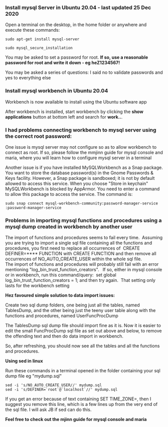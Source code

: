 ### Install mysql Server in Ubuntu 20.04 - last updated 25 Dec 2020

Open a terminal on the desktop, in the home folder or anywhere and execute these commands:
 
	sudo apt-get install mysql-server 
	
	sudo mysql_secure_installation

You may be asked to set a password for root.  **If so, use a reasonable password for root and write it down - eg heZ1234567!** 

You may be asked a series of questions: I said no to validate passwords and yes to everything else

### Install mysql workbench in Ubuntu 20.04

Workbench is now available to install using the Ubuntu software app

After workbench is installed, start workbench by clicking the **show applications** button at bottom left and search for **work..**.

### I had problems connecting workbench to mysql server using the correct root password:

One issue is mysql server may not configure so as to allow workbench to connect as root.  If so, please follow the mmjinn guide for mysql console and maria, where you will learn how to configure mysql server in a terminal

Another issue is if you have installed MySQLWorkbench as a Snap package. You want to store the database password(s) in the Gnome Passwords & Keys facility. However, a Snap package is sandboxed; it is not by default allowed to access this service. When you choose "Store in keychain" MySQLWorkbench is blocked by AppArmor. You need to enter a command to allow this package to access the service. The command is:

    sudo snap connect mysql-workbench-community:password-manager-service :password-manager-service

### Problems in importing mysql functions and procedures using a mysql dump created in workbench by another user

The import of functions and procedures seems to fail every time.  Assuming you are trying to import a single sql file containing all the functions and procedures, 
you first need to replace all occurrences of  CREATE DEFINER=**** FUNCTION with CREATE FUNCTION and then remove all occurrences of NO_AUTO_CREATE_USER within the whole sql file. 
The import of functions and procedures will probably still fail with an error mentioning "log_bin_trust_function_creators".  
If so, either in mysql console or in workbench, run this command/query:  set global log_bin_trust_function_creators = 1; and then try again.  
That setting only lasts for the workbench setting

**Hez favoured simple solution to data import issues:**
 
Create two sql dump folders, one being just all the tables, named TablesDump, and the other being just the teeny user table along with the functions and procedures, named UserFuncProcDump

The TablesDump sql dump file should import fine as it is.  Now it is easier to edit the small FuncProcDump sql file as 
set out above and below, to remove the offending text and then do data import in workbench.  

So, after refreshing, you should now see all the tables and all the functions and procedures.

**Using sed in linux**

Run these commands in a terminal opened in the folder containing your sql dump file eg "mydump.sql"
  
	sed -i 's/NO_AUTO_CREATE_USER//' mydump.sql 
	sed -i 's/DEFINER=`root`@`localhost`//' mydump.sql 

If you get an error because of text containing SET TIME_ZONE=, then I suggest you remove this line, which is a few lines up from the very end of the sql file.  I will ask JB if sed can do this.

    
**Feel free to check out the mjinn guide for mysql console and maria**
